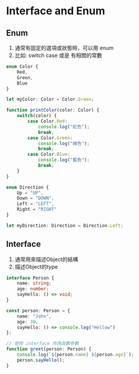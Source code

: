 # Interface and Enum

## Enum

1. 通常有固定的選項或狀態時，可以用 enum
2. 比如: switch case 或是 有相關的常數

```ts
enum Color {
    Red,
    Green,
    Blue
}

let myColor: Color = Color.Green;

function printColor(color: Color) {
    switch(color) {
        case Color.Red:
            console.log("紅色");
            break;
        case Color.Green:
            console.log("綠色");
            break;
        case Color.Blue:
            console.log("藍色");
            break;
    }
}

enum Direction {
    Up = "UP",
    Down = "DOWN",
    Left = "LEFT",
    Right = "RIGHT"
}

let myDirection: Direction = Direction.Left;
```

## Interface

1. 通常用來描述Object的結構
2. 描述Object的type 

```ts
interface Person {
    name: string;
    age: number;
    sayHello: () => void;
}

const person: Person = {
    name: "John",
    age: 30,
    sayHello: () => console.log("Hellow")
};

// 使用 interface 作為函數參數
function greet(person: Person) {
    console.log(`${person.name} ${person.age}`);
    person.sayHello();
}
```